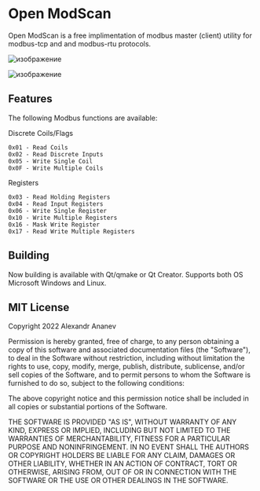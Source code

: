 # Open ModScan
Open ModScan is a free implimentation of modbus master (client) utility for modbus-tcp and and modbus-rtu protocols.

![изображение](https://user-images.githubusercontent.com/13627951/211140780-cf5f1b7d-6709-429e-b4e7-0d85806f1955.png)

![изображение](https://user-images.githubusercontent.com/13627951/211140886-32905d1c-559f-4a6b-aaaf-9396962c3a28.png)

## Features

The following Modbus functions are available:

Discrete Coils/Flags

    0x01 - Read Coils
    0x02 - Read Discrete Inputs
    0x05 - Write Single Coil
    0x0F - Write Multiple Coils

Registers

    0x03 - Read Holding Registers
    0x04 - Read Input Registers
    0x06 - Write Single Register
    0x10 - Write Multiple Registers
    0x16 - Mask Write Register
    0x17 - Read Write Multiple Registers

## Building
  Now building is available with Qt/qmake or Qt Creator. Supports both OS Microsoft Windows and Linux.
  
## MIT License
Copyright 2022 Alexandr Ananev

Permission is hereby granted, free of charge, to any person obtaining a copy of this software and associated documentation files (the "Software"), to deal in the Software without restriction, including without limitation the rights to use, copy, modify, merge, publish, distribute, sublicense, and/or sell copies of the Software, and to permit persons to whom the Software is furnished to do so, subject to the following conditions:

The above copyright notice and this permission notice shall be included in all copies or substantial portions of the Software.

THE SOFTWARE IS PROVIDED "AS IS", WITHOUT WARRANTY OF ANY KIND, EXPRESS OR IMPLIED, INCLUDING BUT NOT LIMITED TO THE WARRANTIES OF MERCHANTABILITY, FITNESS FOR A PARTICULAR PURPOSE AND NONINFRINGEMENT. IN NO EVENT SHALL THE AUTHORS OR COPYRIGHT HOLDERS BE LIABLE FOR ANY CLAIM, DAMAGES OR OTHER LIABILITY, WHETHER IN AN ACTION OF CONTRACT, TORT OR OTHERWISE, ARISING FROM, OUT OF OR IN CONNECTION WITH THE SOFTWARE OR THE USE OR OTHER DEALINGS IN THE SOFTWARE.

